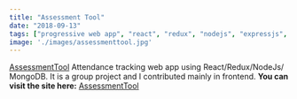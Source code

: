```yaml
---
title: "Assessment Tool"
date: "2018-09-13"
tags: ["progressive web app", "react", "redux", "nodejs", "expressjs", "mongodb", "MERN" ]
image: './images/assessmenttool.jpg'
---
```

[AssessmentTool]
Attendance tracking web app using React/Redux/NodeJs/ MongoDB. It is a group project and I contributed mainly in frontend. **You can visit the site here:** [AssessmentTool]

<!---reference links --->
[AssessmentTool]: <https://integrify.network/login>

